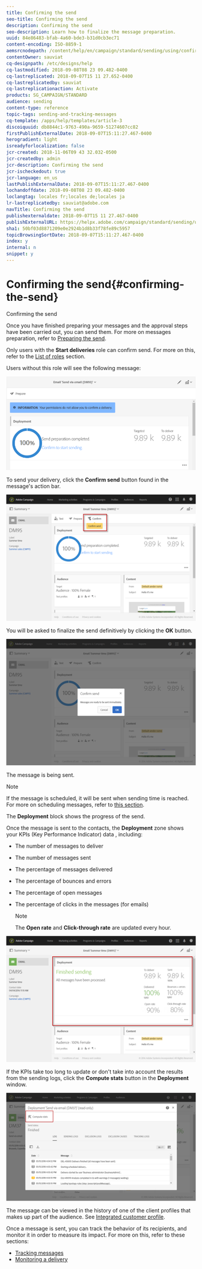 ```yaml
---
title: Confirming the send
seo-title: Confirming the send
description: Confirming the send
seo-description: Learn how to finalize the message preparation.
uuid: 84e86483-bfab-4a60-bde3-b31d0cb3ec71
content-encoding: ISO-8859-1
aemsrcnodepath: /content/help/en/campaign/standard/sending/using/confirming-the-send
contentOwner: sauviat
cq-designpath: /etc/designs/help
cq-lastmodified: 2018-09-08T08 23 09.482-0400
cq-lastreplicated: 2018-09-07T15 11 27.652-0400
cq-lastreplicatedby: sauviat
cq-lastreplicationaction: Activate
products: SG_CAMPAIGN/STANDARD
audience: sending
content-type: reference
topic-tags: sending-and-tracking-messages
cq-template: /apps/help/templates/article-3
discoiquuid: db8844c1-9763-490a-9659-51274607cc82
firstPublishExternalDate: 2018-09-07T15:11:27.467-0400
herogradient: light
isreadyforlocalization: false
jcr-created: 2018-11-06T09 43 32.032-0500
jcr-createdby: admin
jcr-description: Confirming the send
jcr-ischeckedout: true
jcr-language: en_us
lastPublishExternalDate: 2018-09-07T15:11:27.467-0400
lochandoffdate: 2018-09-08T08 23 09.482-0400
loclangtag: locales fr;locales de;locales ja
lr-lastreplicatedby: sauviat@adobe.com
navTitle: Confirming the send
publishexternaldate: 2018-09-07T15 11 27.467-0400
publishExternalURL: https://helpx.adobe.com/campaign/standard/sending/using/confirming-the-send.html
sha1: 50bf03d8871209e0e2924b1d8b33f78fe89c5957
topicBrowsingSortDate: 2018-09-07T15:11:27.467-0400
index: y
internal: n
snippet: y
---
```


# Confirming the send{#confirming-the-send}

Confirming the send

Once you have finished preparing your messages and the approval steps have been carried out, you can send them. For more on messages preparation, refer to [Preparing the send](../../sending/using/preparing-the-send.md).

Only users with the **Start deliveries** role can confirm send. For more on this, refer to the [List of roles](../../administration/using/list-of-roles.md) section.

Users without this role will see the following message: 

![](assets/confirm_delivery_2.png)

To send your delivery, click the **Confirm send** button found in the message's action bar.

![](assets/confirm_delivery.png)

You will be asked to finalize the send definitively by clicking the **OK** button.

![](assets/confirm_delivery1.png)

The message is being sent.

>[!NOTE]
>
>If the message is scheduled, it will be sent when sending time is reached. For more on scheduling messages, refer to [this section](../../sending/using/about-scheduling-messages.md).

The **Deployment** block shows the progress of the send.

Once the message is sent to the contacts, the **Deployment** zone shows your KPIs (Key Performance Indicator) data , including:

* The number of messages to deliver
* The number of messages sent
* The percentage of messages delivered
* The percentage of bounces and errors
* The percentage of open messages
* The percentage of clicks in the messages (for emails)

  >[!NOTE]
  >
  >The **Open rate** and **Click-through rate** are updated every hour.

![](assets/sending_delivery.png)

If the KPIs take too long to update or don't take into account the results from the sending logs, click the **Compute stats** button in the **Deployment** window.

![](assets/sending_delivery7.png)

The message can be viewed in the history of one of the client profiles that makes up part of the audience. See [Integrated customer profile](../../audiences/using/integrated-customer-profile.md).

Once a message is sent, you can track the behavior of its recipients, and monitor it in order to measure its impact. For more on this, refer to these sections:

* [Tracking messages](../../sending/using/tracking-messages.md)
* [Monitoring a delivery](../../sending/using/monitoring-a-delivery.md)

